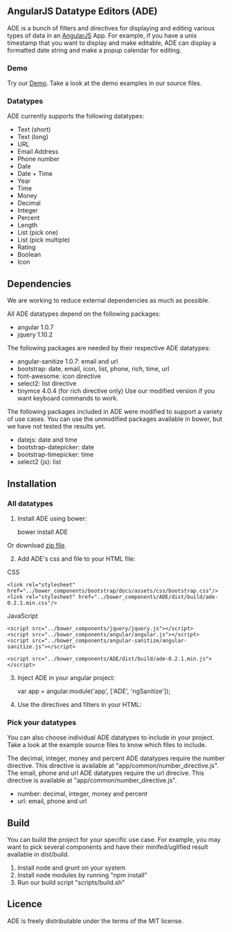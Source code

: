 ## AngularJS Datatype Editors (ADE)

ADE is a bunch of filters and directives for displaying and editing various types of data in an <a href="http://angularjs.org/">AngularJS</a> App.  For example, if you have a unix timestamp that you want to display and make editable, ADE can display a formatted date string and make a popup calendar for editing. 

### Demo

Try our <a href="http://toodledo.github.com/ADE/index.html">Demo</a>. Take a look at the demo examples in our source files.


### Datatypes

ADE currently supports the following datatypes:

- Text (short)
- Text (long)
- URL
- Email Address
- Phone number
- Date
- Date + Time
- Year
- Time
- Money
- Decimal
- Integer
- Percent
- Length
- List (pick one)
- List (pick multiple)
- Rating
- Boolean
- Icon


## Dependencies

We are working to reduce external dependencies as much as possible.

All ADE datatypes depend on the following packages:

* angular 1.0.7
* jquery 1.10.2

The following packages are needed by their respective ADE datatypes:

* angular-sanitize 1.0.7: email and url
* bootstrap: date, email, icon, list, phone, rich, time, url
* font-awesome: icon directive
* select2: list directive
* tinymce 4.0.4 (for rich directive only) Use our modified version if you want keyboard commands to work.

The following packages included in ADE were modified to support a variety of use cases. You can use the unmodified packages available in bower, but we have not tested the results yet.

* datejs: date and time
* bootstrap-datepicker: date
* bootstrap-timepicker: time
* select2 (js): list


## Installation

### All datatypes

1) Install ADE using bower:

	bower install ADE

Or download <a href="http://toodledo.github.com/ADE/build/ade-1.2.zip">zip file</a>.

2) Add ADE's css and file to your HTML file:

CSS

	<link rel="stylesheet" href="../bower_components/bootstrap/docs/assets/css/bootstrap.css"/>  
	<link rel="stylesheet" href="../bower_components/ADE/dist/build/ade-0.2.1.min.css"/>

JavaScript

	<script src="../bower_components/jquery/jquery.js"></script>
	<script src="../bower_components/angular/angular.js"></script>
	<script src="../bower_components/angular-sanitize/angular-sanitize.js"></script>

	<script src="../bower_components/ADE/dist/build/ade-0.2.1.min.js"></script>

3) Inject ADE in your angular project:

	var app = angular.module('app', ['ADE', 'ngSanitize']);

4) Use the directives and filters in your HTML:

	<div class="sample" ade-url='{"className":"input-medium"}' ng-model="dataurl" ng-bind-html="dataurl | url"></div>

### Pick your datatypes

You can also choose individual ADE datatypes to include in your project. Take a look at the example source files to know which files to include.

The decimal, integer, money and percent ADE datatypes require the number directive. This directive is available at "app/common/number_directive.js". The email, phone and url ADE datatypes require the url direcive. This directive is available at "app/common/number_directive.js".

* number: decimal, integer, money and percent
* url: email, phone and url


## Build

You can build the project for your specific use case. For example, you may want to pick several components and have their minifed/uglified result available in dist/build.

1. Install node and grunt on your system
2. Install node modules by running "npm install"
3. Run our build script "scripts/build.sh"


## Licence

ADE is freely distributable under the terms of the MIT license.